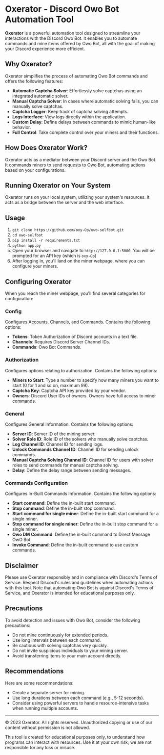 # Oxerator - Discord Owo Bot Automation Tool


**Oxerator** is a powerful automation tool designed to streamline your interactions with the Discord Owo Bot. It enables you to automate commands and mine items offered by Owo Bot, all with the goal of making your Discord experience more efficient.

## Why Oxerator?

Oxerator simplifies the process of automating Owo Bot commands and offers the following features:

- **Automatic Captcha Solver**: Effortlessly solve captchas using an integrated automatic solver.
- **Manual Captcha Solver**: In cases where automatic solving fails, you can manually solve captchas.
- **Captcha Logger**: Keep track of captcha solving attempts.
- **Logs Interface**: View logs directly within the application.
- **Custom Delay**: Define delays between commands to mimic human-like behavior.
- **Full Control**: Take complete control over your miners and their functions.

## How Does Oxerator Work?

Oxerator acts as a mediator between your Discord server and the Owo Bot. It commands miners to send requests to Owo Bot, automating actions based on your configurations.

## Running Oxerator on Your System

Oxerator runs on your local system, utilizing your system's resources. It acts as a bridge between the server and the web interface.

## Usage

1. `git clone https://github.com/oxy-Op/owo-selfbot.git`
2. `cd owo-selfbot`
3. `pip install -r requirements.txt`
4. `python app.py`
5. Open your browser and navigate to `http://127.0.0.1:5000`. You will be prompted for an API key (which is `oxy-Op`)
6. After logging in, you'll land on the miner webpage, where you can configure your miners.

## Configuring Oxerator

When you reach the miner webpage, you'll find several categories for configuration:

### Config
Configures Accounts, Channels, and Commands. Contains the following options:

- **Tokens**: Token Authorization of Discord accounts in a text file.
- **Channels**: Requires Discord Server Channel IDs.
- **Commands**: Owo Bot Commands.

### Authorization
Configures options relating to authorization. Contains the following options:

- **Miners to Start**: Type a number to specify how many miners you want to start (0 for 1 and so on, maximum 99).
- **Captcha Key**: Captcha API key provided by your vendor.
- **Owners**: Discord User IDs of owners. Owners have full access to miner commands.

### General
Configures General Information. Contains the following options:

- **Server ID**: Server ID of the mining server.
- **Solver Role ID**: Role ID of the solvers who manually solve captchas.
- **Log Channel ID**: Channel ID for sending logs.
- **Unlock Commands Channel ID**: Channel ID for sending unlock commands.
- **Manual Captcha Solving Channel ID**: Channel ID for users with solver roles to send commands for manual captcha solving.
- **Delay**: Define the delay range between sending messages.

### Commands Configuration
Configures In-Built Commands Information. Contains the following options:

- **Start command**: Define the in-built start command.
- **Stop command**: Define the in-built stop command.
- **Start command for single miner**: Define the in-built start command for a single miner.
- **Stop command for single miner**: Define the in-built stop command for a single miner.
- **Owo DM Command**: Define the in-built command to Direct Message OwO Bot.
- **Invoke Command**: Define the in-built command to use custom commands.

## Disclaimer

Please use Oxerator responsibly and in compliance with Discord's Terms of Service. Respect Discord's rules and guidelines when automating actions with this tool. Note that automating Owo Bot is against Discord's Terms of Service, and Oxerator is intended for educational purposes only.

## Precautions

To avoid detection and issues with Owo Bot, consider the following precautions:

- Do not mine continuously for extended periods.
- Use long intervals between each command.
- Be cautious with solving captchas very quickly.
- Do not invite suspicious individuals to your mining server.
- Avoid transferring items to your main account directly.

## Recommendations

Here are some recommendations:

- Create a separate server for mining.
- Use long durations between each command (e.g., 5-12 seconds).
- Consider using powerful servers to handle resource-intensive tasks when running multiple accounts.

---

© 2023 Oxerator. All rights reserved. Unauthorized copying or use of our content without permission is not allowed.

This tool is created for educational purposes only, to understand how programs can interact with resources. Use it at your own risk; we are not responsible for any loss or misuse.
